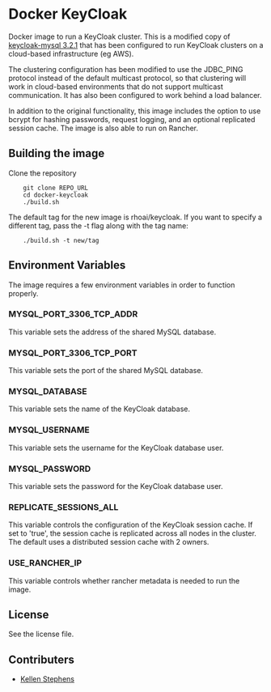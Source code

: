 # Docker KeyCloak

Docker image to run a KeyCloak cluster. This is a modified copy of [keycloak-mysql 3.2.1](https://hub.docker.com/r/jboss/keycloak-mysql/) that has been configured to run KeyCloak clusters on a cloud-based infrastructure (eg AWS).

The clustering configuration has been modified to use the JDBC_PING protocol instead of the default multicast protocol, so that clustering will work in cloud-based environments that do not support multicast communication. It has also been configured to work behind a load balancer.

In addition to the original functionality, this image includes the option to use bcrypt for hashing passwords, request logging, and an optional replicated session cache. The image is also able to run on Rancher.

## Building the image

Clone the repository

        git clone REPO_URL
        cd docker-keycloak
        ./build.sh

The default tag for the new image is rhoai/keycloak. If you want to specify a different tag, pass the -t flag along with the tag name:

        ./build.sh -t new/tag

## Environment Variables

The image requires a few environment variables in order to function properly.

### MYSQL_PORT_3306_TCP_ADDR
This variable sets the address of the shared MySQL database.

### MYSQL_PORT_3306_TCP_PORT
This variable sets the port of the shared MySQL database. 

### MYSQL_DATABASE
This variable sets the name of the KeyCloak database.

### MYSQL_USERNAME
This variable sets the username for the KeyCloak database user.

### MYSQL_PASSWORD
This variable sets the password for the KeyCloak database user.

### REPLICATE_SESSIONS_ALL
This variable controls the configuration of the KeyCloak session cache. If set to 'true', the session cache is replicated across all nodes in the cluster. The default uses a distributed session cache with 2 owners.

### USE_RANCHER_IP
This variable controls whether rancher metadata is needed to run the image.

## License
See the license file.

## Contributers

* [Kellen Stephens](https://github.com/kstephens-)
